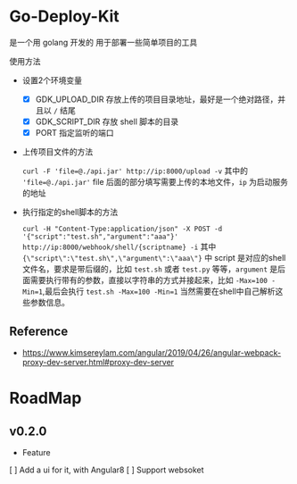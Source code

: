 # Go-Deploy-Kit

是一个用 golang 开发的 用于部署一些简单项目的工具

使用方法

- 设置2个环境变量
  - [x] GDK_UPLOAD_DIR 存放上传的项目目录地址，最好是一个绝对路径，并且以 `/` 结尾
  - [x] GDK_SCRIPT_DIR 存放 shell 脚本的目录
  - [x] PORT 指定监听的端口

- 上传项目文件的方法

  `curl -F 'file=@./api.jar' http://ip:8000/upload -v` 其中的 `'file=@./api.jar'` file 后面的部分填写需要上传的本地文件，`ip` 为启动服务的地址

- 执行指定的shell脚本的方法

  `curl -H "Content-Type:application/json" -X POST -d '{"script":"test.sh","argument":"aaa"}' http://ip:8000/webhook/shell/{scriptname} -i`  其中 `{\"script\":\"test.sh\",\"argument\":\"aaa\"}` 中 script 是对应的shell文件名，要求是带后缀的，比如 `test.sh` 或者 `test.py` 等等，`argument` 是后面需要执行带有的参数，直接以字符串的方式并接起来，比如 `-Max=100 -Min=1`,最后会执行 `test.sh -Max=100 -Min=1` 当然需要在shell中自己解析这些参数信息。


## Reference

- https://www.kimsereylam.com/angular/2019/04/26/angular-webpack-proxy-dev-server.html#proxy-dev-server

# RoadMap

## v0.2.0

- Feature

[ ] Add a ui for it, with Angular8
[ ] Support websoket